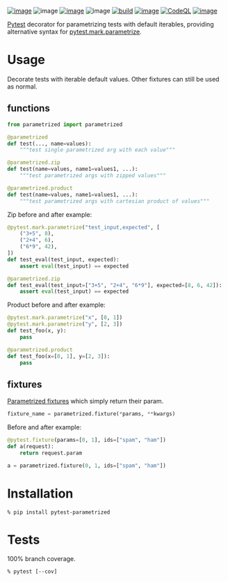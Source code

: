 [![image](https://img.shields.io/pypi/v/pytest-parametrized.svg)](https://pypi.org/project/pytest-parametrized/)
![image](https://img.shields.io/pypi/pyversions/pytest-parametrized.svg)
[![image](https://pepy.tech/badge/pytest-parametrized)](https://pepy.tech/project/pytest-parametrized)
![image](https://img.shields.io/pypi/status/pytest-parametrized.svg)
[![build](https://github.com/coady/pytest-parametrized/actions/workflows/build.yml/badge.svg)](https://github.com/coady/pytest-parametrized/actions/workflows/build.yml)
[![image](https://codecov.io/gh/coady/pytest-parametrized/branch/main/graph/badge.svg)](https://codecov.io/gh/coady/pytest-parametrized/)
[![CodeQL](https://github.com/coady/pytest-parametrized/actions/workflows/github-code-scanning/codeql/badge.svg)](https://github.com/coady/pytest-parametrized/actions/workflows/github-code-scanning/codeql)
[![image](https://img.shields.io/endpoint?url=https://raw.githubusercontent.com/astral-sh/ruff/main/assets/badge/v2.json)](https://github.com/astral-sh/ruff)

[Pytest](https://pytest.org/) decorator for parametrizing tests with default iterables, providing alternative syntax for [pytest.mark.parametrize](https://docs.pytest.org/en/latest/how-to/parametrize.html).

# Usage
Decorate tests with iterable default values. Other fixtures can still be used as normal.

## functions
```python
from parametrized import parametrized

@parametrized
def test(..., name=values):
    """test single parametrized arg with each value"""

@parametrized.zip
def test(name=values, name1=values1, ...):
    """test parametrized args with zipped values"""

@parametrized.product
def test(name=values, name1=values1, ...):
    """test parametrized args with cartesian product of values"""
```

Zip before and after example:
```python
@pytest.mark.parametrize("test_input,expected", [
    ("3+5", 8),
    ("2+4", 6),
    ("6*9", 42),
])
def test_eval(test_input, expected):
    assert eval(test_input) == expected

@parametrized.zip
def test_eval(test_input=["3+5", "2+4", "6*9"], expected=[8, 6, 42]):
    assert eval(test_input) == expected
```

Product before and after example:
```python
@pytest.mark.parametrize("x", [0, 1])
@pytest.mark.parametrize("y", [2, 3])
def test_foo(x, y):
    pass

@parametrized.product
def test_foo(x=[0, 1], y=[2, 3]):
    pass
```

## fixtures
[Parametrized fixtures](https://docs.pytest.org/en/latest/how-to/fixtures.html#fixture-parametrize) which simply return their param.

```python
fixture_name = parametrized.fixture(*params, **kwargs)
```

Before and after example:
```python
@pytest.fixture(params=[0, 1], ids=["spam", "ham"])
def a(request):
    return request.param

a = parametrized.fixture(0, 1, ids=["spam", "ham"])
```

# Installation
```console
% pip install pytest-parametrized
```

# Tests
100% branch coverage.

```console
% pytest [--cov]
```
